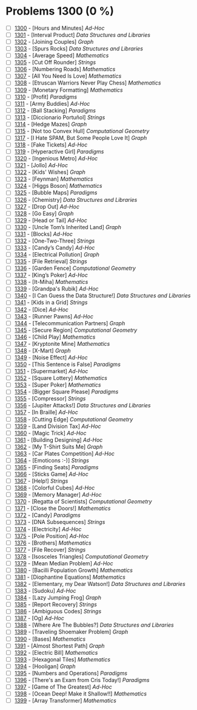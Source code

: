 # Problems 1300 (0 %)


- [ ] [1300](https://www.beecrowd.com.br/judge/en/problems/view/1300) - [Hours and Minutes] *Ad-Hoc*
- [ ] [1301](https://www.beecrowd.com.br/judge/en/problems/view/1301) - [Interval Product] *Data Structures and Libraries*
- [ ] [1302](https://www.beecrowd.com.br/judge/en/problems/view/1302) - [Joining Couples] *Graph*
- [ ] [1303](https://www.beecrowd.com.br/judge/en/problems/view/1303) - [Spurs Rocks] *Data Structures and Libraries*
- [ ] [1304](https://www.beecrowd.com.br/judge/en/problems/view/1304) - [Average Speed] *Mathematics*
- [ ] [1305](https://www.beecrowd.com.br/judge/en/problems/view/1305) - [Cut Off Rounder] *Strings*
- [ ] [1306](https://www.beecrowd.com.br/judge/en/problems/view/1306) - [Numbering Roads] *Mathematics*
- [ ] [1307](https://www.beecrowd.com.br/judge/en/problems/view/1307) - [All You Need Is Love] *Mathematics*
- [ ] [1308](https://www.beecrowd.com.br/judge/en/problems/view/1308) - [Etruscan Warriors Never Play Chess] *Mathematics*
- [ ] [1309](https://www.beecrowd.com.br/judge/en/problems/view/1309) - [Monetary Formatting] *Mathematics*
- [ ] [1310](https://www.beecrowd.com.br/judge/en/problems/view/1310) - [Profit] *Paradigms*
- [ ] [1311](https://www.beecrowd.com.br/judge/en/problems/view/1311) - [Army Buddies] *Ad-Hoc*
- [ ] [1312](https://www.beecrowd.com.br/judge/en/problems/view/1312) - [Ball Stacking] *Paradigms*
- [ ] [1313](https://www.beecrowd.com.br/judge/en/problems/view/1313) - [Diccionario Portuñol] *Strings*
- [ ] [1314](https://www.beecrowd.com.br/judge/en/problems/view/1314) - [Hedge Mazes] *Graph*
- [ ] [1315](https://www.beecrowd.com.br/judge/en/problems/view/1315) - [Not too Convex Hull] *Computational Geometry*
- [ ] [1317](https://www.beecrowd.com.br/judge/en/problems/view/1317) - [I Hate SPAM, But Some People Love It] *Graph*
- [ ] [1318](https://www.beecrowd.com.br/judge/en/problems/view/1318) - [Fake Tickets] *Ad-Hoc*
- [ ] [1319](https://www.beecrowd.com.br/judge/en/problems/view/1319) - [Hyperactive Girl] *Paradigms*
- [ ] [1320](https://www.beecrowd.com.br/judge/en/problems/view/1320) - [Ingenious Metro] *Ad-Hoc*
- [ ] [1321](https://www.beecrowd.com.br/judge/en/problems/view/1321) - [Jollo] *Ad-Hoc*
- [ ] [1322](https://www.beecrowd.com.br/judge/en/problems/view/1322) - [Kids' Wishes] *Graph*
- [ ] [1323](https://www.beecrowd.com.br/judge/en/problems/view/1323) - [Feynman] *Mathematics*
- [ ] [1324](https://www.beecrowd.com.br/judge/en/problems/view/1324) - [Higgs Boson] *Mathematics*
- [ ] [1325](https://www.beecrowd.com.br/judge/en/problems/view/1325) - [Bubble Maps] *Paradigms*
- [ ] [1326](https://www.beecrowd.com.br/judge/en/problems/view/1326) - [Chemistry] *Data Structures and Libraries*
- [ ] [1327](https://www.beecrowd.com.br/judge/en/problems/view/1327) - [Drop Out] *Ad-Hoc*
- [ ] [1328](https://www.beecrowd.com.br/judge/en/problems/view/1328) - [Go Easy] *Graph*
- [ ] [1329](https://www.beecrowd.com.br/judge/en/problems/view/1329) - [Head or Tail] *Ad-Hoc*
- [ ] [1330](https://www.beecrowd.com.br/judge/en/problems/view/1330) - [Uncle Tom’s Inherited Land] *Graph*
- [ ] [1331](https://www.beecrowd.com.br/judge/en/problems/view/1331) - [Blocks] *Ad-Hoc*
- [ ] [1332](https://www.beecrowd.com.br/judge/en/problems/view/1332) - [One-Two-Three] *Strings*
- [ ] [1333](https://www.beecrowd.com.br/judge/en/problems/view/1333) - [Candy’s Candy] *Ad-Hoc*
- [ ] [1334](https://www.beecrowd.com.br/judge/en/problems/view/1334) - [Electrical Pollution] *Graph*
- [ ] [1335](https://www.beecrowd.com.br/judge/en/problems/view/1335) - [File Retrieval] *Strings*
- [ ] [1336](https://www.beecrowd.com.br/judge/en/problems/view/1336) - [Garden Fence] *Computational Geometry*
- [ ] [1337](https://www.beecrowd.com.br/judge/en/problems/view/1337) - [King’s Poker] *Ad-Hoc*
- [ ] [1338](https://www.beecrowd.com.br/judge/en/problems/view/1338) - [It-Miha] *Mathematics*
- [ ] [1339](https://www.beecrowd.com.br/judge/en/problems/view/1339) - [Grandpa's Rubik] *Ad-Hoc*
- [ ] [1340](https://www.beecrowd.com.br/judge/en/problems/view/1340) - [I Can Guess the Data Structure!] *Data Structures and Libraries*
- [ ] [1341](https://www.beecrowd.com.br/judge/en/problems/view/1341) - [Kids in a Grid] *Strings*
- [ ] [1342](https://www.beecrowd.com.br/judge/en/problems/view/1342) - [Dice] *Ad-Hoc*
- [ ] [1343](https://www.beecrowd.com.br/judge/en/problems/view/1343) - [Runner Pawns] *Ad-Hoc*
- [ ] [1344](https://www.beecrowd.com.br/judge/en/problems/view/1344) - [Telecommunication Partners] *Graph*
- [ ] [1345](https://www.beecrowd.com.br/judge/en/problems/view/1345) - [Secure Region] *Computational Geometry*
- [ ] [1346](https://www.beecrowd.com.br/judge/en/problems/view/1346) - [Child Play] *Mathematics*
- [ ] [1347](https://www.beecrowd.com.br/judge/en/problems/view/1347) - [Kryptonite Mine] *Mathematics*
- [ ] [1348](https://www.beecrowd.com.br/judge/en/problems/view/1348) - [X-Mart] *Graph*
- [ ] [1349](https://www.beecrowd.com.br/judge/en/problems/view/1349) - [Noise Effect] *Ad-Hoc*
- [ ] [1350](https://www.beecrowd.com.br/judge/en/problems/view/1350) - [This Sentence is False] *Paradigms*
- [ ] [1351](https://www.beecrowd.com.br/judge/en/problems/view/1351) - [Supermarket] *Ad-Hoc*
- [ ] [1352](https://www.beecrowd.com.br/judge/en/problems/view/1352) - [Square Lottery] *Mathematics*
- [ ] [1353](https://www.beecrowd.com.br/judge/en/problems/view/1353) - [Super Poker] *Mathematics*
- [ ] [1354](https://www.beecrowd.com.br/judge/en/problems/view/1354) - [Bigger Square Please] *Paradigms*
- [ ] [1355](https://www.beecrowd.com.br/judge/en/problems/view/1355) - [Compressor] *Strings*
- [ ] [1356](https://www.beecrowd.com.br/judge/en/problems/view/1356) - [Jupiter Attacks!] *Data Structures and Libraries*
- [ ] [1357](https://www.beecrowd.com.br/judge/en/problems/view/1357) - [In Braille] *Ad-Hoc*
- [ ] [1358](https://www.beecrowd.com.br/judge/en/problems/view/1358) - [Cutting Edge] *Computational Geometry*
- [ ] [1359](https://www.beecrowd.com.br/judge/en/problems/view/1359) - [Land Division Tax] *Ad-Hoc*
- [ ] [1360](https://www.beecrowd.com.br/judge/en/problems/view/1360) - [Magic Trick] *Ad-Hoc*
- [ ] [1361](https://www.beecrowd.com.br/judge/en/problems/view/1361) - [Building Designing] *Ad-Hoc*
- [ ] [1362](https://www.beecrowd.com.br/judge/en/problems/view/1362) - [My T-Shirt Suits Me] *Graph*
- [ ] [1363](https://www.beecrowd.com.br/judge/en/problems/view/1363) - [Car Plates Competition] *Ad-Hoc*
- [ ] [1364](https://www.beecrowd.com.br/judge/en/problems/view/1364) - [Emoticons :-)] *Strings*
- [ ] [1365](https://www.beecrowd.com.br/judge/en/problems/view/1365) - [Finding Seats] *Paradigms*
- [ ] [1366](https://www.beecrowd.com.br/judge/en/problems/view/1366) - [Sticks Game] *Ad-Hoc*
- [ ] [1367](https://www.beecrowd.com.br/judge/en/problems/view/1367) - [Help!] *Strings*
- [ ] [1368](https://www.beecrowd.com.br/judge/en/problems/view/1368) - [Colorful Cubes] *Ad-Hoc*
- [ ] [1369](https://www.beecrowd.com.br/judge/en/problems/view/1369) - [Memory Manager] *Ad-Hoc*
- [ ] [1370](https://www.beecrowd.com.br/judge/en/problems/view/1370) - [Regatta of Scientists] *Computational Geometry*
- [ ] [1371](https://www.beecrowd.com.br/judge/en/problems/view/1371) - [Close the Doors!] *Mathematics*
- [ ] [1372](https://www.beecrowd.com.br/judge/en/problems/view/1372) - [Candy] *Paradigms*
- [ ] [1373](https://www.beecrowd.com.br/judge/en/problems/view/1373) - [DNA Subsequences] *Strings*
- [ ] [1374](https://www.beecrowd.com.br/judge/en/problems/view/1374) - [Electricity] *Ad-Hoc*
- [ ] [1375](https://www.beecrowd.com.br/judge/en/problems/view/1375) - [Pole Position] *Ad-Hoc*
- [ ] [1376](https://www.beecrowd.com.br/judge/en/problems/view/1376) - [Brothers] *Mathematics*
- [ ] [1377](https://www.beecrowd.com.br/judge/en/problems/view/1377) - [File Recover] *Strings*
- [ ] [1378](https://www.beecrowd.com.br/judge/en/problems/view/1378) - [Isosceles Triangles] *Computational Geometry*
- [ ] [1379](https://www.beecrowd.com.br/judge/en/problems/view/1379) - [Mean Median Problem] *Ad-Hoc*
- [ ] [1380](https://www.beecrowd.com.br/judge/en/problems/view/1380) - [Bacilli Population Growth] *Mathematics*
- [ ] [1381](https://www.beecrowd.com.br/judge/en/problems/view/1381) - [Diophantine Equations] *Mathematics*
- [ ] [1382](https://www.beecrowd.com.br/judge/en/problems/view/1382) - [Elementary, my Dear Watson!] *Data Structures and Libraries*
- [ ] [1383](https://www.beecrowd.com.br/judge/en/problems/view/1383) - [Sudoku] *Ad-Hoc*
- [ ] [1384](https://www.beecrowd.com.br/judge/en/problems/view/1384) - [Lazy Jumping Frog] *Graph*
- [ ] [1385](https://www.beecrowd.com.br/judge/en/problems/view/1385) - [Report Recovery] *Strings*
- [ ] [1386](https://www.beecrowd.com.br/judge/en/problems/view/1386) - [Ambiguous Codes] *Strings*
- [ ] [1387](https://www.beecrowd.com.br/judge/en/problems/view/1387) - [Og] *Ad-Hoc*
- [ ] [1388](https://www.beecrowd.com.br/judge/en/problems/view/1388) - [Where Are The Bubbles?] *Data Structures and Libraries*
- [ ] [1389](https://www.beecrowd.com.br/judge/en/problems/view/1389) - [Traveling Shoemaker Problem] *Graph*
- [ ] [1390](https://www.beecrowd.com.br/judge/en/problems/view/1390) - [Bases] *Mathematics*
- [ ] [1391](https://www.beecrowd.com.br/judge/en/problems/view/1391) - [Almost Shortest Path] *Graph*
- [ ] [1392](https://www.beecrowd.com.br/judge/en/problems/view/1392) - [Electric Bill] *Mathematics*
- [ ] [1393](https://www.beecrowd.com.br/judge/en/problems/view/1393) - [Hexagonal Tiles] *Mathematics*
- [ ] [1394](https://www.beecrowd.com.br/judge/en/problems/view/1394) - [Hooligan] *Graph*
- [ ] [1395](https://www.beecrowd.com.br/judge/en/problems/view/1395) - [Numbers and Operations] *Paradigms*
- [ ] [1396](https://www.beecrowd.com.br/judge/en/problems/view/1396) - [There's an Exam from Cris Today!] *Paradigms*
- [ ] [1397](https://www.beecrowd.com.br/judge/en/problems/view/1397) - [Game of The Greatest] *Ad-Hoc*
- [ ] [1398](https://www.beecrowd.com.br/judge/en/problems/view/1398) - [Ocean Deep! Make it Shallow!!] *Mathematics*
- [ ] [1399](https://www.beecrowd.com.br/judge/en/problems/view/1399) - [Array Transformer] *Mathematics*
